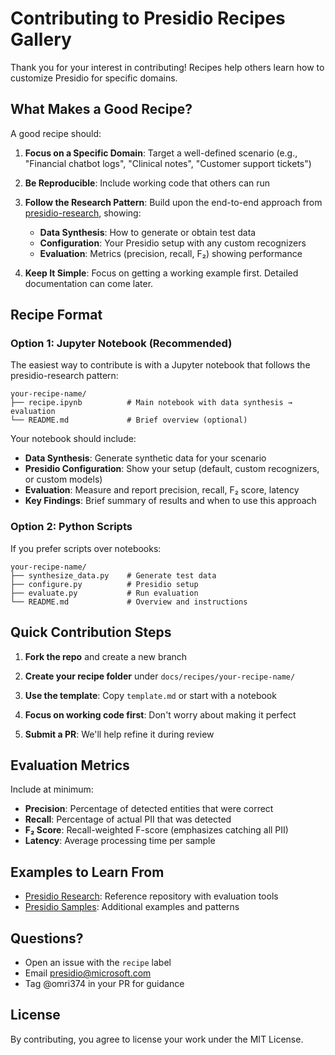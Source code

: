 # Contributing to Presidio Recipes Gallery

Thank you for your interest in contributing! Recipes help others learn how to customize Presidio for specific domains.

## What Makes a Good Recipe?

A good recipe should:

1. **Focus on a Specific Domain**: Target a well-defined scenario (e.g., "Financial chatbot logs", "Clinical notes", "Customer support tickets")

2. **Be Reproducible**: Include working code that others can run

3. **Follow the Research Pattern**: Build upon the end-to-end approach from [presidio-research](https://github.com/microsoft/presidio-research), showing:
   - **Data Synthesis**: How to generate or obtain test data
   - **Configuration**: Your Presidio setup with any custom recognizers
   - **Evaluation**: Metrics (precision, recall, F₂) showing performance

4. **Keep It Simple**: Focus on getting a working example first. Detailed documentation can come later.

## Recipe Format

### Option 1: Jupyter Notebook (Recommended)

The easiest way to contribute is with a Jupyter notebook that follows the presidio-research pattern:

```
your-recipe-name/
├── recipe.ipynb          # Main notebook with data synthesis → evaluation
└── README.md             # Brief overview (optional)
```

Your notebook should include:
- **Data Synthesis**: Generate synthetic data for your scenario
- **Presidio Configuration**: Show your setup (default, custom recognizers, or custom models)
- **Evaluation**: Measure and report precision, recall, F₂ score, latency
- **Key Findings**: Brief summary of results and when to use this approach

### Option 2: Python Scripts

If you prefer scripts over notebooks:

```
your-recipe-name/
├── synthesize_data.py    # Generate test data
├── configure.py          # Presidio setup
├── evaluate.py           # Run evaluation
└── README.md             # Overview and instructions
```

## Quick Contribution Steps

1. **Fork the repo** and create a new branch

2. **Create your recipe folder** under `docs/recipes/your-recipe-name/`

3. **Use the template**: Copy `template.md` or start with a notebook

4. **Focus on working code first**: Don't worry about making it perfect

5. **Submit a PR**: We'll help refine it during review

## Evaluation Metrics

Include at minimum:
- **Precision**: Percentage of detected entities that were correct
- **Recall**: Percentage of actual PII that was detected  
- **F₂ Score**: Recall-weighted F-score (emphasizes catching all PII)
- **Latency**: Average processing time per sample

## Examples to Learn From

- [Presidio Research](https://github.com/microsoft/presidio-research): Reference repository with evaluation tools
- [Presidio Samples](../samples/index.md): Additional examples and patterns

## Questions?

- Open an issue with the `recipe` label
- Email [presidio@microsoft.com](mailto:presidio@microsoft.com)
- Tag @omri374 in your PR for guidance

## License

By contributing, you agree to license your work under the MIT License.
